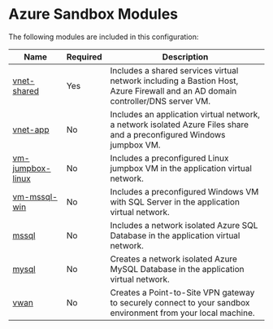 # Azure Sandbox Modules

The following modules are included in this configuration:

Name | Required | Description
--- | --- | ---
[vnet-shared](./vnet-shared/) | Yes | Includes a shared services virtual network including a Bastion Host, Azure Firewall and an AD domain controller/DNS server VM.
[vnet-app](./vnet-app/) | No | Includes an application virtual network, a network isolated Azure Files share and a preconfigured Windows jumpbox VM.
[vm-jumpbox-linux](./vm-jumpbox-linux/) | No | Includes a preconfigured Linux jumpbox VM in the application virtual network.
[vm-mssql-win](./vm-mssql-win/) | No | Includes a preconfigured Windows VM with SQL Server in the application virtual network.
[mssql](./mssql/) | No | Includes a network isolated Azure SQL Database in the application virtual network.
[mysql](./mysql/) | No | Creates a network isolated Azure MySQL Database in the application virtual network.
[vwan](./vwan/) | No | Creates a Point-to-Site VPN gateway to securely connect to your sandbox environment from your local machine.
